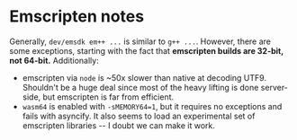 # Emscripten notes
Generally, `dev/emsdk em++ ...` is similar to `g++ ...`. However, there are some exceptions, starting with the fact that **emscripten builds are 32-bit, not 64-bit.** Additionally:

+ emscripten via `node` is ~50x slower than native at decoding UTF9. Shouldn't be a huge deal since most of the heavy lifting is done server-side, but emscripten is far from efficient.
+ `wasm64` is enabled with `-sMEMORY64=1`, but it requires no exceptions and fails with asyncify. It also seems to load an experimental set of emscripten libraries -- I doubt we can make it work.
